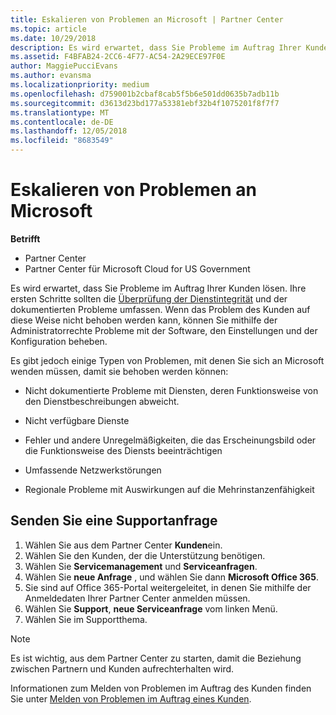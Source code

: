 ```yaml
---
title: Eskalieren von Problemen an Microsoft | Partner Center
ms.topic: article
ms.date: 10/29/2018
description: Es wird erwartet, dass Sie Probleme im Auftrag Ihrer Kunden lösen.
ms.assetid: F4BFAB24-2CC6-4F77-AC54-2A29ECE97F0E
author: MaggiePucciEvans
ms.author: evansma
ms.localizationpriority: medium
ms.openlocfilehash: d759001b2cbaf8cab5f5b6e501dd0635b7adb11b
ms.sourcegitcommit: d3613d23bd177a53381ebf32b4f1075201f8f7f7
ms.translationtype: MT
ms.contentlocale: de-DE
ms.lasthandoff: 12/05/2018
ms.locfileid: "8683549"
---
```

# <a name="escalate-problems-to-microsoft"></a>Eskalieren von Problemen an Microsoft

**Betrifft**

-  Partner Center
-  Partner Center für Microsoft Cloud for US Government


Es wird erwartet, dass Sie Probleme im Auftrag Ihrer Kunden lösen. Ihre ersten Schritte sollten die [Überprüfung der Dienstintegrität](check-service-health.md) und der dokumentierten Probleme umfassen. Wenn das Problem des Kunden auf diese Weise nicht behoben werden kann, können Sie mithilfe der Administratorrechte Probleme mit der Software, den Einstellungen und der Konfiguration beheben.

Es gibt jedoch einige Typen von Problemen, mit denen Sie sich an Microsoft wenden müssen, damit sie behoben werden können:

-   Nicht dokumentierte Probleme mit Diensten, deren Funktionsweise von den Dienstbeschreibungen abweicht.

-   Nicht verfügbare Dienste

-   Fehler und andere Unregelmäßigkeiten, die das Erscheinungsbild oder die Funktionsweise des Diensts beeinträchtigen

-   Umfassende Netzwerkstörungen

-   Regionale Probleme mit Auswirkungen auf die Mehrinstanzenfähigkeit

## <a name="submit-a-support-request"></a>Senden Sie eine Supportanfrage

1. Wählen Sie aus dem Partner Center **Kunden**ein.
2. Wählen Sie den Kunden, der die Unterstützung benötigen.
3. Wählen Sie **Servicemanagement** und **Serviceanfragen**.
4. Wählen Sie **neue Anfrage** , und wählen Sie dann **Microsoft Office 365**.
5. Sie sind auf Office 365-Portal weitergeleitet, in denen Sie mithilfe der Anmeldedaten Ihrer Partner Center anmelden müssen.
6. Wählen Sie **Support**, **neue Serviceanfrage** vom linken Menü.
7. Wählen Sie im Supportthema.

>[!NOTE]
>Es ist wichtig, aus dem Partner Center zu starten, damit die Beziehung zwischen Partnern und Kunden aufrechterhalten wird. 


Informationen zum Melden von Problemen im Auftrag des Kunden finden Sie unter [Melden von Problemen im Auftrag eines Kunden](report-problems-on-behalf-of-a-customer.md).

 

 



